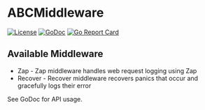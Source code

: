 # ABCMiddleware

[![License](https://img.shields.io/badge/license-BSD-blue.svg)](https://github.com/volatiletech/abcmiddleware/blob/master/LICENSE)
[![GoDoc](https://godoc.org/github.com/volatiletech/abcmiddleware?status.svg)](https://godoc.org/github.com/volatiletech/abcmiddleware)
[![Go Report Card](https://goreportcard.com/badge/volatiletech/abcmiddleware)](http://goreportcard.com/report/volatiletech/abcmiddleware)

## Available Middleware 

* Zap - Zap middleware handles web request logging using Zap
* Recover - Recover middleware recovers panics that occur and gracefully logs their error 

See GoDoc for API usage.
